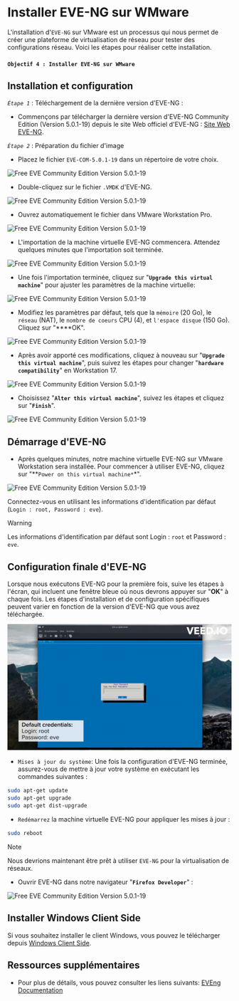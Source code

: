 # Installer EVE-NG sur WMware

L'installation d'`EVE-NG` sur VMware est un processus qui nous permet de créer une plateforme de virtualisation de réseau pour tester des configurations réseau. Voici les étapes pour réaliser cette installation.

#### `Objectif 4 : Installer EVE-NG sur WMware`

## Installation et configuration

*`Étape 1`* : Téléchargement de la dernière version d'EVE-NG :

- Commençons par télécharger la dernière version d'EVE-NG Community Edition (Version 5.0.1-19) depuis le site Web officiel d'EVE-NG : [Site Web EVE-NG](https://mega.nz/file/mtUnHIoA#h5TtEOQModzgTtk9xX7vVSYmLh1jN0ISqmhpacunopA).

*`Étape 2`* : Préparation du fichier d'image

- Placez le fichier `EVE-COM-5.0.1-19` dans un répertoire de votre choix.

![Free EVE Community Edition Version 5.0.1-19](../images/eveng-x.png)

- Double-cliquez sur le fichier `.VMDK` d'EVE-NG.

![Free EVE Community Edition Version 5.0.1-19](../images/ce-eveng.png)

- Ouvrez automatiquement le fichier dans VMware Workstation Pro.

![Free EVE Community Edition Version 5.0.1-19](../images/dm-eveng.png)

- L'importation de la machine virtuelle EVE-NG commencera. Attendez quelques minutes que l'importation soit terminée.

![Free EVE Community Edition Version 5.0.1-19](../images/eve-xx.png)

- Une fois l'importation terminée, cliquez sur "**`Upgrade this virtual machine`**" pour ajuster les paramètres de la machine virtuelle:

![Free EVE Community Edition Version 5.0.1-19](../images/eve-dd.png)

- Modifiez les paramètres par défaut, tels que la `mémoire` (20 Go), le `réseau` (NAT), le `nombre de coeurs` CPU (4), et `l'espace disque` (150 Go). Cliquez sur "****OK".

![Free EVE Community Edition Version 5.0.1-19](../images/new-eveng-config.png)

- Après avoir apporté ces modifications, cliquez à nouveau sur "**`Upgrade this virtual machine`**", puis suivez les étapes pour changer "**`hardware compatibility`**" en Workstation 17.

![Free EVE Community Edition Version 5.0.1-19](../images/next.png)

- Choisissez "**`Alter this virtual machine`**", suivez les étapes et cliquez sur "**`Finish`**".

![Free EVE Community Edition Version 5.0.1-19](../images/finish.png)

## Démarrage d'EVE-NG

- Après quelques minutes, notre machine virtuelle EVE-NG sur VMware Workstation sera installée. Pour commencer à utiliser EVE-NG, cliquez sur "**`Power on this virtual machine*`*".

![Free EVE Community Edition Version 5.0.1-19](../images/eve-start.png)

Connectez-vous en utilisant les informations d'identification par défaut (`Login : root, Password : eve`).

> [!WARNING] 
> Les informations d'identification par défaut sont Login : `root` et Password : `eve`.

## Configuration finale d'EVE-NG

Lorsque nous exécutons EVE-NG pour la première fois, suive les étapes à l'écran, qui incluent une fenêtre bleue où nous devrons appuyer sur "**OK**" à chaque fois. Les étapes d'installation et de configuration spécifiques peuvent varier en fonction de la version d'EVE-NG que vous avez téléchargée.

![Free EVE Community Edition Version 5.0.1-19](../images/ms-eve-root.gif)

- `Mises à jour du système`: Une fois la configuration d'EVE-NG terminée, assurez-vous de mettre à jour votre système en exécutant les commandes suivantes :

```bash
sudo apt-get update
sudo apt-get upgrade
sudo apt-get dist-upgrade
```

- `Redémarrez` la machine virtuelle EVE-NG pour appliquer les mises à jour :

```bash
sudo reboot
```

> [!NOTE]
> Nous devrions maintenant être prêt à utiliser `EVE-NG` pour la virtualisation de réseaux.

- Ouvrir EVE-NG dans notre navigateur "**`Firefox Developer`**" :

![Free EVE Community Edition Version 5.0.1-19](../images/firefox-eve.png)

## Installer Windows Client Side

Si vous souhaitez installer le client Windows, vous pouvez le télécharger depuis [Windows Client Side](https://www.eve-ng.net/index.php/download/#DL-WIN).

## Ressources supplémentaires

- Pour plus de détails, vous pouvez consulter les liens suivants: [EVEng Documentation](https://www.eve-ng.net/index.php/documentation/)